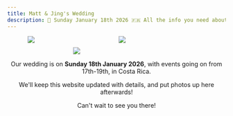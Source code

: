 ```yaml
---
title: Matt & Jing's Wedding 
description: 💍 Sunday January 18th 2026 🇫🇷 All the info you need about our wedding location and venue, as well as travel & accommodation options. We'll post photos up here after too!
---
```

<div style="
  display: flex;
  flex-wrap: wrap;
  justify-content: center;
  gap: 10px;
  width: 100%;
">
  <img src="../assets/images/rooftop.jpg" style="max-width: 30%; min-width: 200px; height: auto;">
  <img src="../assets/images/Matt_Jing_Proposal_7.jpg" style="max-width: 30%; min-width: 200px; height: auto;">
  <img src="../assets/images/wedding-old.jpg" style="max-width: 30%; min-width: 200px; height: auto;">
</div>

<p style='text-align: center'>
Our wedding is on <b>Sunday 18th January 2026</b>, with events going on from 17th-19th, in Costa Rica.
</p>

<p style='text-align: center'>
We'll keep this website updated with details, and put photos up here afterwards!
</p>

<p style='text-align: center'>
Can't wait to see you there!
</p>
